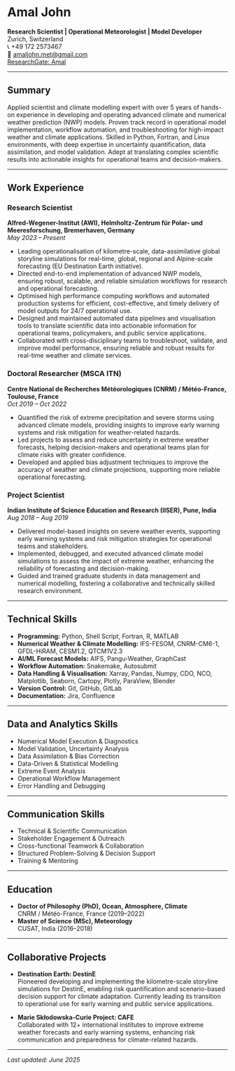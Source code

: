 # Amal John

**Research Scientist | Operational Meteorologist | Model Developer**  
Zurich, Switzerland  
📞 +49 172 2573467  
📧 amaljohn.met@gmail.com  
[ResearchGate: Amal](https://researchgate.net/Amal)

---

## Summary

Applied scientist and climate modelling expert with over 5 years of hands-on experience in developing and operating advanced climate and numerical weather prediction (NWP) models. Proven track record in operational model implementation, workflow automation, and troubleshooting for high-impact weather and climate applications. Skilled in Python, Fortran, and Linux environments, with deep expertise in uncertainty quantification, data assimilation, and model validation. Adept at translating complex scientific results into actionable insights for operational teams and decision-makers.

---

## Work Experience

### Research Scientist  
**Alfred-Wegener-Institut (AWI), Helmholtz-Zentrum für Polar- und Meeresforschung, Bremerhaven, Germany**  
*May 2023 – Present*

- Leading operationalisation of kilometre-scale, data-assimilative global storyline simulations for real-time, global, regional and Alpine-scale forecasting (EU Destination Earth initiative).
- Directed end-to-end implementation of advanced NWP models, ensuring robust, scalable, and reliable simulation workflows for research and operational forecasting.
- Optimised high performance computing workflows and automated production systems for efficient, cost-effective, and timely delivery of model outputs for 24/7 operational use.
- Designed and maintained automated data pipelines and visualisation tools to translate scientific data into actionable information for operational teams, policymakers, and public service applications.
- Collaborated with cross-disciplinary teams to troubleshoot, validate, and improve model performance, ensuring reliable and robust results for real-time weather and climate services.

### Doctoral Researcher (MSCA ITN)  
**Centre National de Recherches Météorologiques (CNRM) / Météo-France, Toulouse, France**  
*Oct 2019 – Oct 2022*

- Quantified the risk of extreme precipitation and severe storms using advanced climate models, providing insights to improve early warning systems and risk mitigation for weather-related hazards.
- Led projects to assess and reduce uncertainty in extreme weather forecasts, helping decision-makers and operational teams plan for climate risks with greater confidence.
- Developed and applied bias adjustment techniques to improve the accuracy of weather and climate projections, supporting more reliable operational forecasting.

### Project Scientist  
**Indian Institute of Science Education and Research (IISER), Pune, India**  
*Aug 2018 – Aug 2019*

- Delivered model-based insights on severe weather events, supporting early warning systems and risk mitigation strategies for operational teams and stakeholders.
- Implemented, debugged, and executed advanced climate model simulations to assess the impact of extreme weather, enhancing the reliability of forecasting and decision-making.
- Guided and trained graduate students in data management and numerical modelling, fostering a collaborative and technically skilled research environment.

---

## Technical Skills

- **Programming:** Python, Shell Script, Fortran, R, MATLAB
- **Numerical Weather & Climate Modelling:** IFS-FESOM, CNRM-CM6-1, GFDL-HiRAM, CESM1.2, QTCM1V2.3
- **AI/ML Forecast Models:** AIFS, Pangu-Weather, GraphCast
- **Workflow Automation:** Snakemake, Autosubmit
- **Data Handling & Visualisation:** Xarray, Pandas, Numpy, CDO, NCO, Matplotlib, Seaborn, Cartopy, Plotly, ParaView, Blender
- **Version Control:** Git, GitHub, GitLab
- **Documentation:** Jira, Confluence

---

## Data and Analytics Skills

- Numerical Model Execution & Diagnostics
- Model Validation, Uncertainty Analysis
- Data Assimilation & Bias Correction
- Data-Driven & Statistical Modelling
- Extreme Event Analysis
- Operational Workflow Management
- Error Handling and Debugging

---

## Communication Skills

- Technical & Scientific Communication
- Stakeholder Engagement & Outreach
- Cross-functional Teamwork & Collaboration
- Structured Problem-Solving & Decision Support
- Training & Mentoring

---

## Education

- **Doctor of Philosophy (PhD), Ocean, Atmosphere, Climate**  
  CNRM / Météo-France, France (2019–2022)
- **Master of Science (MSc), Meteorology**  
  CUSAT, India (2016–2018)

---

## Collaborative Projects

- **Destination Earth: DestinE**  
  Pioneered developing and implementing the kilometre-scale storyline simulations for DestinE, enabling risk quantification and scenario-based decision support for climate adaptation. Currently leading its transition to operational use for early warning and public service applications.

- **Marie Skłodowska-Curie Project: CAFE**  
  Collaborated with 12+ international institutes to improve extreme weather forecasts and early warning systems, enhancing risk communication and preparedness for climate-related hazards.

---

*Last updated: June 2025*
